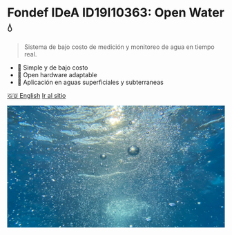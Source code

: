 <!-- _coverpage.md -->

# **Fondef IDeA ID19I10363: Open Water 💧**

> Sistema de bajo costo de medición y monitoreo de agua en tiempo real.

- 🌱 Simple y de bajo costo
- 🔧 Open hardware adaptable
- 🌊 Aplicación en aguas superficiales y subterraneas

[🇬🇧 English](https://niclabs.cl/openwater-es/#/en/home)
[Ir al sitio](es/inicio.md)

<!-- background image -->

![](images/cover_background_2.jpg)


